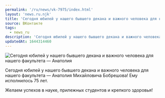 ```yaml
---
permalink: '/ru/news/vk-7975/index.html'
layout: 'news.ru.njk'
title: 'Сегодня юбилей у нашего бывшего декана и важного человека для нашего факультета — Анатолия'
source: ВКонтакте
tags:
  - news_ru
description: 'Сегодня юбилей у нашего бывшего декана и важного человека для нашего факультета — Анатолия'
updatedAt: 1644314460
---
```

![Сегодня юбилей у нашего бывшего декана и важного человека для нашего факультета — Анатолия](https://sun9-41.userapi.com/sun9-20/impg/qMF4tgbamGSiFgIjmjeScJfDF3niBebFPT_JDA/Db8rIaD0Aps.jpg?size=1080x1080&quality=96&sign=48c9f9be403787f3a6e404ffaf3e8b90&c_uniq_tag=iJQdIDHWbRY7ry6PsqFLyWEhPHSHa9cUB56DQo6gMYk&type=album)

Сегодня юбилей у нашего бывшего декана и важного человека для нашего факультета — Анатолия Михайловича Бобрешова! Ему исполнилось 75 лет.

Желаем успехов в науке, прилежных студентов и крепкого здоровья!
